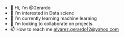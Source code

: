- 👋 Hi, I’m @Gerardo
- 👀 I’m interested in  Data scienc
- 🌱 I’m currently learning  machine learning 
- 💞️ I’m looking to collaborate on projects
- 📫 How to reach me alvarez.gerardo12@yahoo.com

<!---
Gerardo226/Gerardo226 is a ✨ special ✨ repository because its `README.md` (this file) appears on your GitHub profile.
You can click the Preview link to take a look at your changes.
--->
